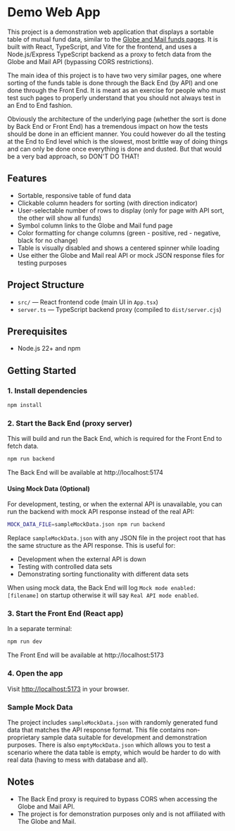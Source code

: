 
# Demo Web App

This project is a demonstration web application that displays a sortable table of mutual fund data, similar to the [Globe and Mail funds pages](https://www.theglobeandmail.com/investing/markets/funds/). It is built with React, TypeScript, and Vite for the frontend, and uses a Node.js/Express TypeScript backend as a proxy to fetch data from the Globe and Mail API (bypassing CORS restrictions).

The main idea of this project is to have two very similar pages, one where sorting of the funds table is done through the Back End (by API) and one done through the Front End. It is meant as an exercise for people who must test such pages to properly understand that you should not always test in an End to End fashion.

Obviously the architecture of the underlying page (whether the sort is done by Back End or Front End) has a tremendous impact on how the tests should be done in an efficient manner. You could however do all the testing at the End to End level which is the slowest, most brittle way of doing things and can only be done once everything is done and dusted. But that would be a very bad approach, so DON'T DO THAT!

## Features

- Sortable, responsive table of fund data
- Clickable column headers for sorting (with direction indicator)
- User-selectable number of rows to display (only for page with API sort, the other will show all funds)
- Symbol column links to the Globe and Mail fund page
- Color formatting for change columns (green - positive, red - negative, black for no change)
- Table is visually disabled and shows a centered spinner while loading
- Use either the Globe and Mail real API or mock JSON response files for testing purposes

## Project Structure

- `src/` — React frontend code (main UI in `App.tsx`)
- `server.ts` — TypeScript backend proxy (compiled to `dist/server.cjs`)

## Prerequisites

- Node.js 22+ and npm

## Getting Started

### 1. Install dependencies

```sh
npm install
```

### 2. Start the Back End (proxy server)

This will build and run the Back End, which is required for the Front End to fetch data.

```sh
npm run backend
```

The Back End will be available at http://localhost:5174

#### Using Mock Data (Optional)

For development, testing, or when the external API is unavailable, you can run the backend with mock API response instead of the real API:

```sh
MOCK_DATA_FILE=sampleMockData.json npm run backend
```

Replace `sampleMockData.json` with any JSON file in the project root that has the same structure as the API response. This is useful for:

- Development when the external API is down
- Testing with controlled data sets
- Demonstrating sorting functionality with different data sets

When using mock data, the Back End will log `Mock mode enabled: [filename]` on startup otherwise it will say `Real API mode enabled`.

### 3. Start the Front End (React app)

In a separate terminal:

```sh
npm run dev
```

The Front End will be available at http://localhost:5173

### 4. Open the app

Visit [http://localhost:5173](http://localhost:5173) in your browser.

### Sample Mock Data

The project includes `sampleMockData.json` with randomly generated fund data that matches the API response format. This file contains non-proprietary sample data suitable for development and demonstration purposes. There is also `emptyMockData.json` which allows you to test a scenario where the data table is empty, which would be harder to do with real data (having to mess with database and all).

## Notes

- The Back End proxy is required to bypass CORS when accessing the Globe and Mail API.
- The project is for demonstration purposes only and is not affiliated with The Globe and Mail.
